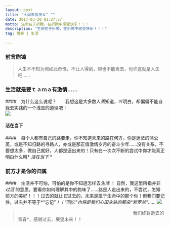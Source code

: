 ```yaml
---
layout: post
title: "＊周末愉快＆^-^"
date: 2017-03-20 01:27:57 
motto: 生命在于折腾，在折腾中感受快乐！！！
description: "生命在于折腾，在折腾中感受快乐！！！"
tag: 博客 | 生活
 
---   
```


### 前言煦锦
> 人生不不知为何如此奇怪，不让人得到，却也不能离去，也许这就是人生吧……

### 生活就是要ｔａｍａ有激情……
####　为什么这么说呢？　　我想这是大多数人*丢*知道，*叶*明白，却偏偏不能自我去实践的一个浅显的道理吧！  
![](http://p1.bpimg.com/567571/3d7bc51fd322fa7f.jpg)  
  
#### 活在当下
####　每个人都有自己的路要走，你不知道未来的路在何方，你是迷茫的蒲公英，或是不知归路的寻路人，亦或是那正值激情岁月的奋斗少年……没有关系，不要想太多，做自己就好，人都是逼出来的！只有在一次次不断的尝试中你才能真正明白什么叫* *活在当下* *

### 前方才是你的归属
####　生活并不可怕，可怕的是你不知道怎样去*生活* ！ 自然，我这里所指并非 *过活* 的意思，要看你如何理解其中的韵味了……路是人走出来的，不尝试，怎知前方的美好！！！过去的就让*它*过去的，未来是属于生命中的那个你！但我们要记住，过去并不等于*“忘记”*！！*“回忆”*也将是我们心田永驻的那朵“紫罗兰”*……
![](http://p1.bpimg.com/567571/901f22449b88ec65.jpg)  
  
> 　　　　　　　　　　　　　　　　　　　　　　　　　　我们终将逝去的青春*，感谢过去，展望未来！！  